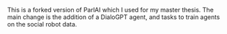 This is a forked version of ParlAI which I used for my master thesis. The main change is the addition of a DialoGPT agent, and tasks to train agents on the social robot data.
